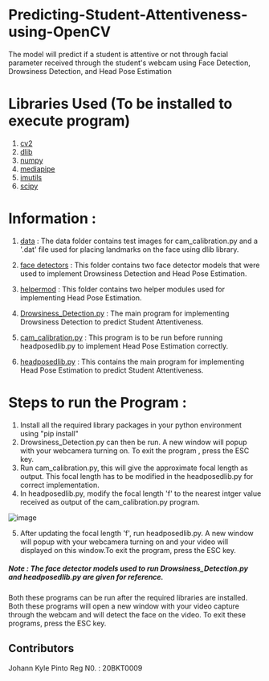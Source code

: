 # Predicting-Student-Attentiveness-using-OpenCV
The model will predict if a student is attentive or not through facial parameter received through the student's webcam using Face Detection, Drowsiness Detection, and Head Pose Estimation

# Libraries Used (To be installed to execute program)
1. [cv2](https://pypi.org/project/opencv-python/)
2. [dlib](http://dlib.net/)
3. [numpy](https://numpy.org/install/)
4. [mediapipe](https://google.github.io/mediapipe/getting_started/install.html)
5. [imutils](https://pypi.org/project/imutils/#files)
6. [scipy](https://scipy.org/install/)

# Information :
1. [data](data) : The data folder contains test images for cam_calibration.py and a '.dat' file used for placing landmarks on the face using dlib library.
2. [face detectors](face%20detectors) : This folder contains two face detector models that were used to implement Drowsiness Detection and Head Pose Estimation.
3. [helpermod](helpermod) : This folder contains two helper modules used for implementing Head Pose Estimation.

4. [Drowsiness_Detection.py](Drowsiness_Detection.py) : The main program for implementing Drowsiness Detection to predict Student Attentiveness.
5. [cam_calibration.py](cam_calibration.py) : This program is to be run before running headposedlib.py to implement Head Pose Estimation correctly.
6. [headposedlib.py](headposedlib.py) : This contains the main program for implementing Head Pose Estimation to predict Student Attentiveness.

# Steps to run the Program :
1. Install all the required library packages in your python environment using "pip install"
2. Drowsiness_Detection.py can then be run. A new window will popup with your webcamera turning on. To exit the program , press the ESC key.
3. Run cam_calibration.py, this will give the approximate focal length as output. This focal length has to be modified in the headposedlib.py for correct implementation.
4. In headposedlib.py, modify the focal length 'f' to the nearest intger value received as output of the cam_calibration.py program.

![image](https://user-images.githubusercontent.com/78135669/145556212-e2795a21-58cd-4875-a7ac-1782cf889519.png)

5. After updating the focal length 'f', run headposedlib.py. A new window will popup with your webcamera turning on and your video will displayed on this window.To exit the program, press the ESC key.

##### Note : The face detector models used to run Drowsiness_Detection.py and headposedlib.py are given for reference.
Both these programs can be run after the required libraries are installed. Both these programs will open a new window with your video capture through the webcam and will detect the face on the video. To exit these programs, press the ESC key. 

## Contributors
Johann Kyle Pinto
Reg N0. : 20BKT0009
